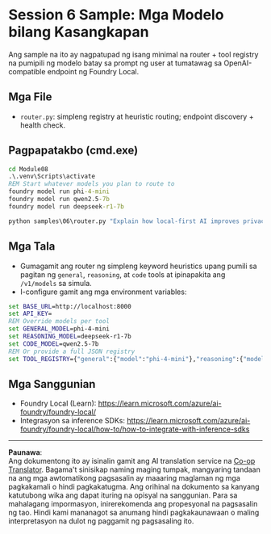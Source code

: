 <!--
CO_OP_TRANSLATOR_METADATA:
{
  "original_hash": "7f0c6af41a1ae2c5a770c8170da8bd6e",
  "translation_date": "2025-10-01T01:05:42+00:00",
  "source_file": "Module08/samples/06/README.md",
  "language_code": "tl"
}
-->
# Session 6 Sample: Mga Modelo bilang Kasangkapan

Ang sample na ito ay nagpatupad ng isang minimal na router + tool registry na pumipili ng modelo batay sa prompt ng user at tumatawag sa OpenAI-compatible endpoint ng Foundry Local.

## Mga File
- `router.py`: simpleng registry at heuristic routing; endpoint discovery + health check.

## Pagpapatakbo (cmd.exe)
```cmd
cd Module08
.\.venv\Scripts\activate
REM Start whatever models you plan to route to
foundry model run phi-4-mini
foundry model run qwen2.5-7b
foundry model run deepseek-r1-7b

python samples\06\router.py "Explain how local-first AI improves privacy in two sentences."
```

## Mga Tala
- Gumagamit ang router ng simpleng keyword heuristics upang pumili sa pagitan ng `general`, `reasoning`, at `code` tools at ipinapakita ang `/v1/models` sa simula.
- I-configure gamit ang mga environment variables:
```cmd
set BASE_URL=http://localhost:8000
set API_KEY=
REM Override models per tool
set GENERAL_MODEL=phi-4-mini
set REASONING_MODEL=deepseek-r1-7b
set CODE_MODEL=qwen2.5-7b
REM Or provide a full JSON registry
set TOOL_REGISTRY={"general":{"model":"phi-4-mini"},"reasoning":{"model":"deepseek-r1-7b"},"code":{"model":"qwen2.5-7b"}}
```

## Mga Sanggunian
- Foundry Local (Learn): https://learn.microsoft.com/azure/ai-foundry/foundry-local/
- Integrasyon sa inference SDKs: https://learn.microsoft.com/azure/ai-foundry/foundry-local/how-to/how-to-integrate-with-inference-sdks

---

**Paunawa**:  
Ang dokumentong ito ay isinalin gamit ang AI translation service na [Co-op Translator](https://github.com/Azure/co-op-translator). Bagama't sinisikap naming maging tumpak, mangyaring tandaan na ang mga awtomatikong pagsasalin ay maaaring maglaman ng mga pagkakamali o hindi pagkakatugma. Ang orihinal na dokumento sa kanyang katutubong wika ang dapat ituring na opisyal na sanggunian. Para sa mahalagang impormasyon, inirerekomenda ang propesyonal na pagsasalin ng tao. Hindi kami mananagot sa anumang hindi pagkakaunawaan o maling interpretasyon na dulot ng paggamit ng pagsasaling ito.